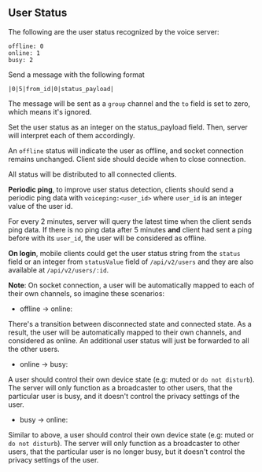 ## User Status

The following are the user status recognized by the voice server:

    offline: 0
    online: 1
    busy: 2

Send a message with the following format

`|0|5|from_id|0|status_payload|`

The message will be sent as a `group` channel and the `to` field is set to zero, which means it's ignored.

Set the user status as an integer on the status_payload field. Then, server will interpret each of them accordingly.

An `offline` status will indicate the user as offline, and socket connection remains unchanged. Client side should decide when to close connection. 

All status will be distributed to all connected clients. 

**Periodic ping**, to improve user status detection, clients should send a periodic ping data with `voiceping:<user_id>` where `user_id` is an integer value of the user id.

For every 2 minutes, server will query the latest time when the client sends ping data. If there is no ping data after 5 minutes **and** client had sent a ping before with its `user_id`, the user will be considered as offline.

**On login**, mobile clients could get the user status string from the `status` field or an integer from `statusValue` field of `/api/v2/users` and they are also available at `/api/v2/users/:id`.

**Note**: On socket connection, a user will be automatically mapped to each of
their own channels, so imagine these scenarios:

* offline -> online:

There's a transition between disconnected state and connected state. As a
result, the user will be automatically mapped to their own channels, and considered as online. An additional user status will just be forwarded to all the other users.

* online -> busy:

A user should control their own device state (e.g: muted or `do not disturb`). The server will only function as a broadcaster to other users, that the particular user is busy, and it doesn't control the privacy settings of the user.

* busy -> online:

Similar to above, a user should control their own device state (e.g: muted or `do not disturb`). The server will only function as a broadcaster to other users, that the particular user is no longer busy, but it doesn't control the privacy settings of the user.


